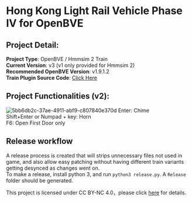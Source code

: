 # Hong Kong Light Rail Vehicle Phase IV for OpenBVE
## Project Detail:  
**Project Type**: OpenBVE / Hmmsim 2 Train  
**Current Version**: v3 (v1 only provided for Hmmsim 2)  
**Recommended OpenBVE Version**: v1.9.1.2  
**Train Plugin Source Code**: [Click Here](https://github.com/HKTSS/TSS_LRV)

## Project Functionalities (v2):  
![5bb6db2c-37ae-4911-abf9-c807840e370d](https://user-images.githubusercontent.com/40461728/122639003-1371f880-d12a-11eb-82cd-0f3b97095710.png)
Enter: Chime  
Shift+Enter or Numpad + key: Horn  
F6: Open First Door only

## Release workflow
A release process is created that will strips unnecessary files not used in game, and also allow easy patching without having different train variants getting desynced as changes went on.  
To make a release, install python 3, and run `python3 release.py`. A `Release` folder should be generated.

This project is licensed under CC BY-NC 4.0，please click [here](https://creativecommons.org/licenses/by-nc/4.0) for details.
